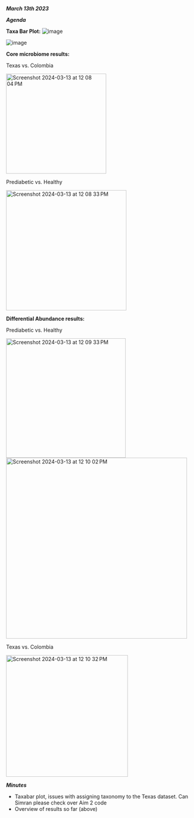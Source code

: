 
_**March 13th 2023**_

***Agenda***

**Taxa Bar Plot:**
![image](https://github.com/loujainbilal/MICB475_Team4/assets/159331304/ad4195b4-cdf7-45ef-b2b4-ce0ea60b61fc)

![image](https://github.com/loujainbilal/MICB475_Team4/assets/159331304/cc3122e8-396e-4b64-b81b-7969b2c7fc7c)


**Core microbiome results:**

Texas vs. Colombia

<img width="272" alt="Screenshot 2024-03-13 at 12 08 04 PM" src="https://github.com/loujainbilal/MICB475_Team4/assets/159101482/8d97b75f-1e7b-4d88-a535-0a0b38295f0e">


Prediabetic vs. Healthy

<img width="327" alt="Screenshot 2024-03-13 at 12 08 33 PM" src="https://github.com/loujainbilal/MICB475_Team4/assets/159101482/0a7ac669-b8c6-41b2-a10c-8074b50de443">


**Differential Abundance results:**

Prediabetic vs. Healthy

<img width="325" alt="Screenshot 2024-03-13 at 12 09 33 PM" src="https://github.com/loujainbilal/MICB475_Team4/assets/159101482/6476bd60-9f03-4aed-acf0-78213b5ac19c">

<img width="492" alt="Screenshot 2024-03-13 at 12 10 02 PM" src="https://github.com/loujainbilal/MICB475_Team4/assets/159101482/4ea03c13-add8-48d3-accc-85f3890f78df">


Texas vs. Colombia 

<img width="331" alt="Screenshot 2024-03-13 at 12 10 32 PM" src="https://github.com/loujainbilal/MICB475_Team4/assets/159101482/794e51e6-0f83-44d8-a74e-5cc784390e6f">


***Minutes***
- Taxabar plot, issues with assigning taxonomy to the Texas dataset. Can Simran please check over Aim 2 code
- Overview of results so far (above) 






